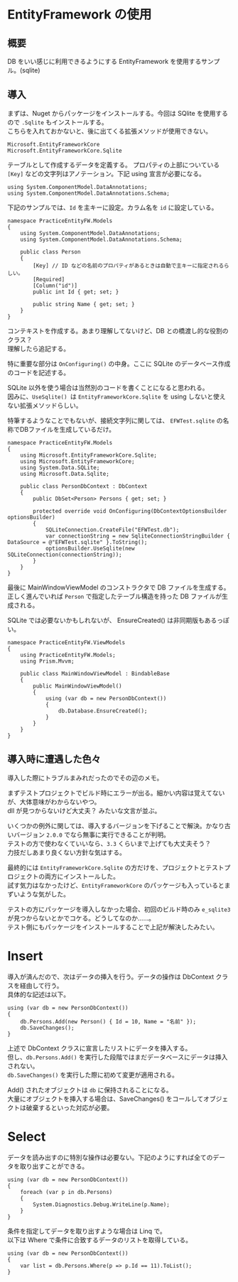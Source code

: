 # EntityFramework の使用

## 概要

DB をいい感じに利用できるようにする EntityFramework を使用するサンプル。(sqlite)

## 導入

まずは、Nuget からパッケージをインストールする。今回は SQlite を使用するので `.Sqlite` もインストールする。  
こちらを入れておかないと、後に出てくる拡張メソッドが使用できない。

	Microsoft.EntityFrameworkCore 
	Microsoft.EntityFrameworkCore.Sqlite

テーブルとして作成するデータを定義する。
プロパティの上部についている `[Key]` などの文字列はアノテーション。下記 using 宣言が必要になる。

	using System.ComponentModel.DataAnnotations;
	using System.ComponentModel.DataAnnotations.Schema;

下記のサンプルでは、`Id` を主キーに設定。カラム名を `id` に設定している。

	namespace PracticeEntityFW.Models
	{
		using System.ComponentModel.DataAnnotations;
		using System.ComponentModel.DataAnnotations.Schema;

		public class Person
		{
			[Key] // ID などの名前のプロパティがあるときは自動で主キーに指定されるらしい。
			[Required]
			[Column("id")]
			public int Id { get; set; }

			public string Name { get; set; }
		}
	}
	
コンテキストを作成する。あまり理解してないけど、DB との橋渡し的な役割のクラス？  
理解したら追記する。

特に重要な部分は `OnConfiguring()` の中身。ここに SQLite のデータベース作成のコードを記述する。  

SQLite 以外を使う場合は当然別のコードを書くことになると思われる。  
因みに、`UseSqlite() `は `EntityFrameworkCore.Sqlite` を using しないと使えない拡張メソッドらしい。

特筆するようなことでもないが、接続文字列に関しては、 `EFWTest.sqlite` の名称でDBファイルを生成しているだけ。
	
	namespace PracticeEntityFW.Models
	{
		using Microsoft.EntityFrameworkCore.Sqlite;
		using Microsoft.EntityFrameworkCore;
		using System.Data.SQLite;
		using Microsoft.Data.Sqlite;

		public class PersonDbContext : DbContext
		{
			public DbSet<Person> Persons { get; set; }

			protected override void OnConfiguring(DbContextOptionsBuilder optionsBuilder)
			{
				SQLiteConnection.CreateFile("EFWTest.db");
				var connectionString = new SqliteConnectionStringBuilder { DataSource = @"EFWTest.sqlite" }.ToString();
				optionsBuilder.UseSqlite(new SQLiteConnection(connectionString));
			}
		}
	}

最後に MainWindowViewModel のコンストラクタで DB ファイルを生成する。  
正しく進んでいれば `Person` で指定したテーブル構造を持った DB ファイルが生成される。

SQLite では必要ないかもしれないが、 EnsureCreated() は非同期版もあるっぽい。

	namespace PracticeEntityFW.ViewModels
	{
		using PracticeEntityFW.Models;
		using Prism.Mvvm;

		public class MainWindowViewModel : BindableBase
		{
			public MainWindowViewModel()
			{
				using (var db = new PersonDbContext())
				{
					db.Database.EnsureCreated();
				}
			}
		}
	}

## 導入時に遭遇した色々

導入した際にトラブルまみれだったのでその辺のメモ。

まずテストプロジェクトでビルド時にエラーが出る。細かい内容は覚えてないが、大体意味がわからないやつ。  
dll が見つからないけど大丈夫？ みたいな文言が並ぶ。

いくつかの例外に関しては、導入するバージョンを下げることで解決。かなり古いバージョン `2.0.0` でなら無事に実行できることが判明。  
テストの方で使わなくていいなら、`3.3` くらいまで上げても大丈夫そう？  
力技だしあまり良くない方針な気はする。

最終的には `EntityFrameworkCore.Sqlite` の方だけを、プロジェクトとテストプロジェクトの両方にインストールした。  
試す気力はなかったけど、`EntityFrameworkCore` のパッケージも入っているとまずいような気がした。

テストの方にパッケージを導入しなかった場合、初回のビルド時のみ `e_sqlite3` が見つからないとかでコケる。どうしてなのか……。  
テスト側にもパッケージをインストールすることで上記が解決したみたい。

# Insert

導入が済んだので、次はデータの挿入を行う。データの操作は DbContext クラスを経由して行う。  
具体的な記述は以下。

	using (var db = new PersonDbContext())
	{
		db.Persons.Add(new Person() { Id = 10, Name = "名前" });
		db.SaveChanges();
	}

上述で DbContext クラスに宣言したリストにデータを挿入する。  
但し、`db.Persons.Add()` を実行した段階ではまだデータベースにデータは挿入されない。  
`db.SaveChanges()` を実行した際に初めて変更が適用される。

Add() されたオブジェクトは `db` に保持されることになる。  
大量にオブジェクトを挿入する場合は、SaveChanges() をコールしてオブジェクトは破棄するといった対応が必要。

# Select 

データを読み出すのに特別な操作は必要ない。下記のようにすれば全てのデータを取り出すことができる。

	using (var db = new PersonDbContext())
	{
		foreach (var p in db.Persons)
		{
			System.Diagnostics.Debug.WriteLine(p.Name);
		}
	}

条件を指定してデータを取り出すような場合は Linq で。  
以下は Where で条件に合致するデータのリストを取得している。

	using (var db = new PersonDbContext())
	{
		var list = db.Persons.Where(p => p.Id == 11).ToList();
	}
